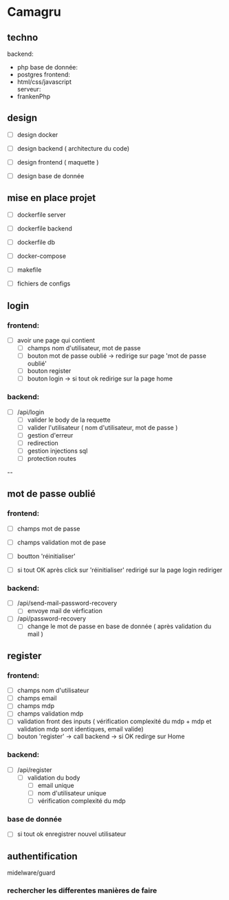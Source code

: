 # Camagru


## techno ##
backend: 
  - php
base de donnée:  
  - postgres
frontend:  
  - html/css/javascript  
serveur:  
  - frankenPhp


## design

- [ ] design docker
- [ ] design backend ( architecture du code)
- [ ] design frontend ( maquette )
- [ ] design base de donnée 


## mise en place projet

- [ ] dockerfile server
- [ ] dockerfile backend
- [ ] dockerfile db

- [ ] docker-compose

- [ ] makefile

- [ ] fichiers de configs


## login

### frontend:
- [ ] avoir une page qui contient
    - [ ] champs nom d'utilisateur, mot de passe
    - [ ] bouton mot de passe oublié -> redirige sur page 'mot de passe oublié'
    - [ ] bouton register
    - [ ] bouton login -> si tout ok redirige sur la page home

### backend: 

- [ ] /api/login
    - [ ] valider le body de la requette
    - [ ] valider l'utilisateur ( nom d'utilisateur, mot de passe )
    - [ ] gestion d'erreur 
    - [ ] redirection
    - [ ] gestion injections sql
    - [ ] protection routes

--

## mot de passe oublié  

### frontend:
- [ ] champs mot de passe
- [ ] champs validation mot de pase
- [ ] boutton 'réinitialiser'

- [ ] si tout OK après click sur 'réinitialiser' redirigé sur la page login rediriger 

### backend:
- [ ] /api/send-mail-password-recovery
    - [ ] envoye mail de vérfication 
- [ ] /api/password-recovery 
    - [ ] change le mot de passe en base de donnée ( après validation du mail )

## register

### frontend:
- [ ] champs nom d'utilisateur
- [ ] champs email
- [ ] champs mdp
- [ ] champs validation mdp
- [ ] validation front des inputs ( vérification complexité du mdp + mdp et validation mdp sont identiques, email valide)
- [ ] bouton 'register' -> call backend -> si OK redirge sur Home

### backend:
- [ ] /api/register
  - [ ] validation du body
    - [ ] email unique
    - [ ] nom d'utilisateur unique
    - [ ] vérification complexité du mdp
       
### base de donnée
- [ ] si tout ok enregistrer nouvel utilisateur


## authentification 
midelware/guard

### rechercher les differentes manières de faire



